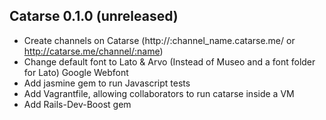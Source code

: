 ## Catarse 0.1.0 (unreleased) ##

- Create channels on Catarse (http://:channel_name.catarse.me/ or http://catarse.me/channel/:name)
- Change default font to Lato & Arvo (Instead of Museo and a font folder for Lato) Google Webfont
- Add jasmine gem to run Javascript tests
- Add Vagrantfile, allowing collaborators to run catarse inside a VM
- Add Rails-Dev-Boost gem
